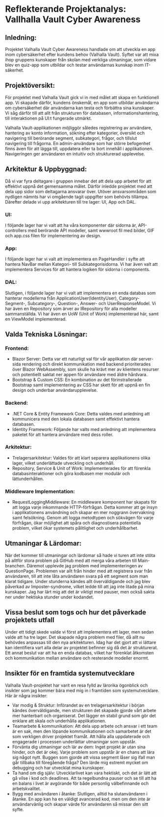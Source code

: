 # Reflekterande Projektanalys: Vallhalla Vault Cyber Awareness

## Inledning:
Projektet Valhalla Vault Cyber Awareness handlade om att utveckla en app inom cybersäkerhet efter kundens behov (Valhalla Vault). Syftet var att mixa ihop gruppens kunskaper från skolan med verkliga utmaningar, som vidare blev en quiz-app som utbildar och testar användarnas kunskap inom IT-säkerhet. 


## Projektöversikt:
För projektet med Valhalla Vault gick vi in med målet att skapa en funktionell app. Vi skapade därför, kundens önskemål, en app som utbildar användarna om cybersäkerhet där användarna kan testa och förbättra sina kunskaper. Vi såg därför till att allt från strukturen för databasen, informationshantering, till interaktionen på UI:t fungerade utmärkt.

Valhalla Vault-applikationen möjliggör således registrering av användare, hantering av konto information, sökning efter kategorier, översikt och navigering till berörande segment, subkategori, frågor, och tillslut navigering till frågorna. En admin-användare som har större befogenhet finns även för att lägga till, uppdatera eller ta bort innehåll i applikationen. Navigeringen ger användaren en intuitiv och strukturerad upplevelse.


## Arkitektur & Uppbyggnad:
Då vi var fyra deltagare i gruppen innebar det att dela upp arbetet för att effektivt uppnå det gemensamma målet. Därför inledde projektet med att dela upp sidor som deltagarna ansvarar över. Utöver ansvarsområden som nydligen nämnts har vi omgående tagit uppgifter som behövts tillämpa. Därefter delade vi upp arkitekturen till tre lager: UI, App och DAL.

### UI:
I följande lager har vi valt att ha våra komponenter där sidorna är, API-controllers med berörande API modeller, samt wwwroot fil med bilder, GIF och app.css filen för implementering av design.

### App:
I följande lager har vi valt att implementera en PageHandler i syfte att hantera NavBar mellan Kategori- till Subkategorisidorna. Vi har även valt att implementera Services för att hantera logiken för sidorna i components.

### DAL:
Slutligen, i följande lager har vi valt att implementera en enda databas som hanterar modellerna från ApplicationUser(IdentityUser), Category- Segment-, Subcategory-, Question-, Answer- och UserResponseModel. Vi har även en Repository som ärver av IRepository för alla modeller sammanställda. Vi har även en UoW (Unit of Work) implementerad här, samt en ViewModel implementerad. 


## Valda Tekniska Lösningar:

### Frontend:
- Blazor Server: Detta var ett naturligt val för vår applikation där server-sida rendering och direkt kommunikation med backend prioriterades över Blazor WebAssembly, som skulle ha krävt mer av klientens resurser och potentiellt saktat ner appen för användare med äldre hårdvara.
- Bootstrap & Custom CSS: En kombination av det förinstrallerade Bootstrap samt implementering av CSS har skett för att uppnå en fin design och underbar användarupplevelse.

### Backend:
- .NET Core & Entity Framework Core: Detta valdes med anledning att kommunicera med den lokala databasen samt effektivt hantera databasen.
- Identity Framework: Följande har valts med anledning att implementera paketet för att hantera användare med dess roller. 

### Arkitektur:
- Trelagersarkitektur: Valdes för att klart separera applikationens olika lager, vilket underlättade utveckling och underhåll.
- Repository, Service & Unit of Work: Implementerades för att förenkla databasinteraktioner och göra kodbasen mer modulär och lättunderhållen.

### Middleware Implementation:
- RequestLoggingMiddleware: En middleware komponent har skapats för att logga varje inkommande HTTP-förfrågan. Detta kommer att ge insyn i applikationens användning och skapar en mer noggrann övervakning samt felsökning. Genom att logga metodtypen och sökvägen för varje förfrågan, ökar möjlighet att spåra och diagnostisera potentiella problem, vilket ökar systemets pålitlighet och underhållbarhet.


## Utmaningar & Lärdomar:
När det kommer till utmaningar och lärdomar så hade vi turen att inte stöta på alltför stora problem på GitHub med att merga våra arbeten till Main-branchen. Däremot upplevde jag problem med implementeringen av QuestionPage. Problemen var allt från hinder med att registrera svar från användaren, till att inte låta användaren svara på ett segment som man klarat tidigare. Under stunderna kändes allt överväldigande och jag blev påverkad av Imposter-syndrome, vilket ledde till att jag inte litade på mina kunskaper. Jag har lärt mig att det är viktigt med pauser, men också sakta ner under hektiska stunder under kodandet. 


## Vissa beslut som togs och hur det påverkade projektets utfall
Under ett tidigt skede valde vi först att implementera ett lager, men sedan valde att ha tre lager. Det skapade några problem med filer, då allt nu behövdes anpassas till den nya arkitekturen. Idag har det gjort att vi lättare kan identifiera vart alla delar av projektet befinner sig då det är strukturerat. Ett annat beslut var att ha en enda databas, vilket har förenklat åtkomsten och kommunikation mellan användare och resterande modeller enormt. 


## Insikter för en framtida systemutvecklare
Valhalla Vault-projektet har varit en resa fylld av lärorika ögonblick och insikter som jag kommer bära med mig in i framtiden som systemutvecklare. Här är några insikter:

- Var modig & Struktur: Införandet av en trelagersarkitektur i början kändes överväldigande, men strukturen det skapade gjorde vårt arbete mer hanterbart och organiserat. Det lägger en stabil grund som gör det enklare att skala och underhålla applikationen.
- Teamarbete & kommunikation: Att dela upp arbete och ansvar i ett team är en sak, men den löpande kommunikationen och samarbetet är det som verkligen driver projektet framåt. Att hålla alla uppdaterade och engagerade i processen underlättar utmaningar som uppstår.
- Förvänta dig utmaningar och lär av dem: Inget projekt är utan sina hinder, och det är okej. Varje problem som uppstår är en chans att lära sig något nytt. Buggen som gjorde att vissa segment låser sig ifall man går tillbaka till föregående fråga? Den lärde mig extremt mycket om debugging och har utvecklat mina kunskaper.
- Ta hand om dig själv: Utvecklarlivet kan vara hektiskt, och det är lätt att gå vilse i kod och deadlines. Att ta regelbundna pauser och se till att ha en balans i livet är avgörande för både personlig välbefinnande och arbetskvalitet.
- Bygg med användaren i åtanke: Slutligen, alltid ha slutanvändaren i åtanke. En app kan ha en väldigt avancerad kod, men om den inte är användarvänlig och skapar värde för användaren så missar den sitt syfte.
